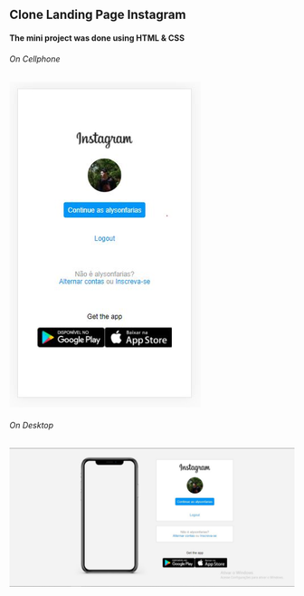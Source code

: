 ## Clone Landing Page Instagram 

#### The mini project was done using HTML & CSS

###### 																	   On Cellphone

![celularresponsivo](https://github.com/alysonfarias/CloneLandingPageInstagram/blob/master/celularresponsivo.JPG)

###### 																		On Desktop

###### ![siteresponsivo](https://github.com/alysonfarias/CloneLandingPageInstagram/blob/master/siteresponsivo.JPG)
